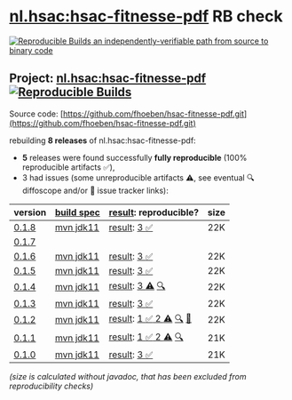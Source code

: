 [nl.hsac:hsac-fitnesse-pdf](https://central.sonatype.com/artifact/nl.hsac/hsac-fitnesse-pdf/versions) RB check
=======

[![Reproducible Builds](https://reproducible-builds.org/images/logos/rb.svg) an independently-verifiable path from source to binary code](https://reproducible-builds.org/)

## Project: [nl.hsac:hsac-fitnesse-pdf](https://central.sonatype.com/artifact/nl.hsac/hsac-fitnesse-pdf/versions) [![Reproducible Builds](https://img.shields.io/endpoint?url=https://raw.githubusercontent.com/jvm-repo-rebuild/reproducible-central/master/content/nl/hsac/hsac-fitnesse-pdf/badge.json)](https://github.com/jvm-repo-rebuild/reproducible-central/blob/master/content/nl/hsac/hsac-fitnesse-pdf/README.md)

Source code: [https://github.com/fhoeben/hsac-fitnesse-pdf.git](https://github.com/fhoeben/hsac-fitnesse-pdf.git)

rebuilding **8 releases** of nl.hsac:hsac-fitnesse-pdf:
- **5** releases were found successfully **fully reproducible** (100% reproducible artifacts :white_check_mark:),
- 3 had issues (some unreproducible artifacts :warning:, see eventual :mag: diffoscope and/or :memo: issue tracker links):

| version | [build spec](/BUILDSPEC.md) | [result](https://reproducible-builds.org/docs/jvm/): reproducible? | size |
| -- | --------- | ------ | -- |
| [0.1.8](https://central.sonatype.com/artifact/nl.hsac/hsac-fitnesse-pdf/0.1.8/pom) | [mvn jdk11](hsac-fitnesse-pdf-0.1.8.buildspec) | [result](hsac-fitnesse-pdf-0.1.8.buildinfo): [3 :white_check_mark: ](hsac-fitnesse-pdf-0.1.8.buildcompare) | 22K |
| [0.1.7](https://central.sonatype.com/artifact/nl.hsac/hsac-fitnesse-pdf/0.1.7/pom) | | | |
| [0.1.6](https://central.sonatype.com/artifact/nl.hsac/hsac-fitnesse-pdf/0.1.6/pom) | [mvn jdk11](hsac-fitnesse-pdf-0.1.6.buildspec) | [result](hsac-fitnesse-pdf-0.1.6.buildinfo): [3 :white_check_mark: ](hsac-fitnesse-pdf-0.1.6.buildcompare) | 22K |
| [0.1.5](https://central.sonatype.com/artifact/nl.hsac/hsac-fitnesse-pdf/0.1.5/pom) | [mvn jdk11](hsac-fitnesse-pdf-0.1.5.buildspec) | [result](hsac-fitnesse-pdf-0.1.5.buildinfo): [3 :white_check_mark: ](hsac-fitnesse-pdf-0.1.5.buildcompare) | 22K |
| [0.1.4](https://central.sonatype.com/artifact/nl.hsac/hsac-fitnesse-pdf/0.1.4/pom) | [mvn jdk11](hsac-fitnesse-pdf-0.1.4.buildspec) | [result](hsac-fitnesse-pdf-0.1.4.buildinfo): [ 3 :warning:](hsac-fitnesse-pdf-0.1.4.buildcompare) [:mag:](hsac-fitnesse-pdf-0.1.4.diffoscope) | 22K |
| [0.1.3](https://central.sonatype.com/artifact/nl.hsac/hsac-fitnesse-pdf/0.1.3/pom) | [mvn jdk11](hsac-fitnesse-pdf-0.1.3.buildspec) | [result](hsac-fitnesse-pdf-0.1.3.buildinfo): [3 :white_check_mark: ](hsac-fitnesse-pdf-0.1.3.buildcompare) | 22K |
| [0.1.2](https://central.sonatype.com/artifact/nl.hsac/hsac-fitnesse-pdf/0.1.2/pom) | [mvn jdk11](hsac-fitnesse-pdf-0.1.2.buildspec) | [result](hsac-fitnesse-pdf-0.1.2.buildinfo): [1 :white_check_mark:  2 :warning:](hsac-fitnesse-pdf-0.1.2.buildcompare) [:mag:](hsac-fitnesse-pdf-0.1.2.diffoscope) [:memo:](https://github.com/fhoeben/hsac-fitnesse-pdf/pull/9) | 22K |
| [0.1.1](https://central.sonatype.com/artifact/nl.hsac/hsac-fitnesse-pdf/0.1.1/pom) | [mvn jdk11](hsac-fitnesse-pdf-0.1.1.buildspec) | [result](hsac-fitnesse-pdf-0.1.1.buildinfo): [1 :white_check_mark:  2 :warning:](hsac-fitnesse-pdf-0.1.1.buildcompare) [:mag:](hsac-fitnesse-pdf-0.1.1.diffoscope) | 21K |
| [0.1.0](https://central.sonatype.com/artifact/nl.hsac/hsac-fitnesse-pdf/0.1.0/pom) | [mvn jdk11](hsac-fitnesse-pdf-0.1.0.buildspec) | [result](hsac-fitnesse-pdf-0.1.0.buildinfo): [3 :white_check_mark: ](hsac-fitnesse-pdf-0.1.0.buildcompare) | 21K |

<i>(size is calculated without javadoc, that has been excluded from reproducibility checks)</i>
